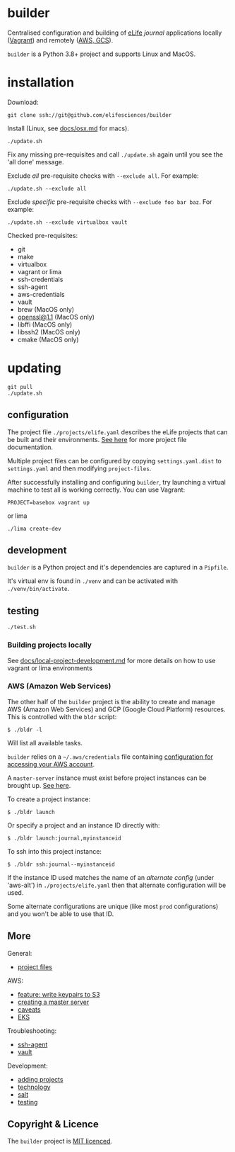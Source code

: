 # builder

Centralised configuration and building of [eLife](https://elifesciences.org) *journal* applications locally ([Vagrant](#vagrant))
and remotely ([AWS, GCS](#aws-amazon-web-services)).

`builder` is a Python 3.8+ project and supports Linux and MacOS.

# installation

Download:

    git clone ssh://git@github.com/elifesciences/builder

Install (Linux, see [docs/osx.md](docs/osx.md) for macs).

    ./update.sh

Fix any missing pre-requisites and call `./update.sh` again until you see the 'all done' message.

Exclude *all* pre-requisite checks with `--exclude all`. For example:

    ./update.sh --exclude all

Exclude *specific* pre-requisite checks with `--exclude foo bar baz`. For example:

    ./update.sh --exclude virtualbox vault

Checked pre-requisites:

- git
- make
- virtualbox
- vagrant or lima
- ssh-credentials
- ssh-agent
- aws-credentials
- vault
- brew (MacOS only)
- openssl@1.1 (MacOS only)
- libffi (MacOS only)
- libssh2 (MacOS only)
- cmake (MacOS only)

# updating

    git pull
    ./update.sh

## configuration

The project file `./projects/elife.yaml` describes the eLife projects that can be built and their environments.
[See here](docs/projects.md) for more project file documentation.

Multiple project files can be configured by copying `settings.yaml.dist` to `settings.yaml` and
then modifying `project-files`.

After successfully installing and configuring `builder`, try launching a virtual machine to test all is working correctly. You can use Vagrant:

    PROJECT=basebox vagrant up

or lima

    ./lima create-dev

## development

`builder` is a Python project and it's dependencies are captured in a `Pipfile`.

It's virtual env is found in `./venv` and can be activated with `./venv/bin/activate`.


## testing

    ./test.sh

### Building projects locally

See [docs/local-project-development.md](docs/local-project-development.md) for more details on how to use vagrant or lima environments

### AWS (Amazon Web Services)

The other half of the `builder` project is the ability to create and manage AWS (Amazon Web Services) and
GCP (Google Cloud Platform) resources. This is controlled with the `bldr` script:

    $ ./bldr -l

Will list all available tasks.

`builder` relies on a `~/.aws/credentials` file containing [configuration for accessing your AWS account](https://aws.amazon.com/blogs/security/a-new-and-standardized-way-to-manage-credentials-in-the-aws-sdks/).

A `master-server` instance must exist before project instances can be brought up. [See here](docs/master-server.md).

To create a project instance:

    $ ./bldr launch

Or specify a project and an instance ID directly with:

    $ ./bldr launch:journal,myinstanceid

To ssh into this project instance:

    $ ./bldr ssh:journal--myinstanceid

If the instance ID used matches the name of an *alternate config* (under 'aws-alt') in `./projects/elife.yaml` then
that alternate configuration will be used.

Some alternate configurations are unique (like most `prod` configurations) and you won't be able to use that ID.

## More

General:
* [project files](docs/projects.md)

AWS:
* [feature: write keypairs to S3](docs/feature,write-keypairs-to-s3.md)
* [creating a master server](docs/master-server.md)
* [caveats](docs/caveats.md)
* [EKS](docs/eks.md)

Troubleshooting:

* [ssh-agent](docs/ssh-agent.md)
* [vault](docs/vault.md)

Development:

* [adding projects](docs/adding-projects.md)
* [technology](docs/tech.md)
* [salt](docs/salt.md)
* [testing](docs/testing.md)

## Copyright & Licence

The `builder` project is [MIT licenced](LICENCE.txt).
